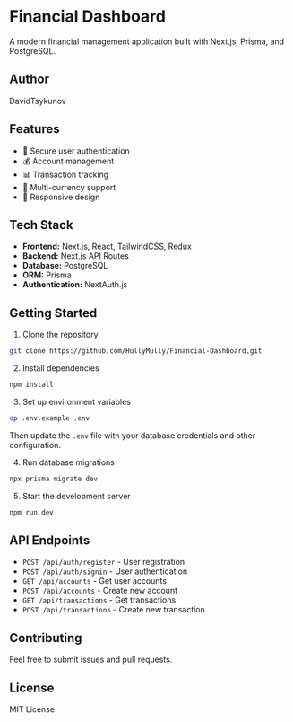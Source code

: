 # Financial Dashboard

A modern financial management application built with Next.js, Prisma, and PostgreSQL.

## Author
DavidTsykunov

## Features

- 🔐 Secure user authentication
- 💰 Account management
- 📊 Transaction tracking
- 💱 Multi-currency support
- 📱 Responsive design

## Tech Stack

- **Frontend:** Next.js, React, TailwindCSS, Redux
- **Backend:** Next.js API Routes
- **Database:** PostgreSQL
- **ORM:** Prisma
- **Authentication:** NextAuth.js

## Getting Started

1. Clone the repository
```bash
git clone https://github.com/HullyMully/Financial-Dashboard.git
```

2. Install dependencies
```bash
npm install
```

3. Set up environment variables
```bash
cp .env.example .env
```
Then update the `.env` file with your database credentials and other configuration.

4. Run database migrations
```bash
npx prisma migrate dev
```

5. Start the development server
```bash
npm run dev
```

## API Endpoints

- `POST /api/auth/register` - User registration
- `POST /api/auth/signin` - User authentication
- `GET /api/accounts` - Get user accounts
- `POST /api/accounts` - Create new account
- `GET /api/transactions` - Get transactions
- `POST /api/transactions` - Create new transaction

## Contributing

Feel free to submit issues and pull requests.

## License

MIT License 